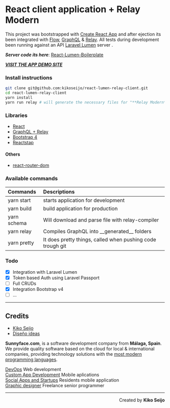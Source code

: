 # React client application + Relay Modern

This project was bootstrapped with [Create React App](https://github.com/facebookincubator/create-react-app) and after ejection its been integrated with [Flow](https://flow.org), [GraphQL](http://graphql.org) & [Relay](https://facebook.github.io/relay/).
All tests during development been running against an API [Laravel Lumen](https://lumen.laravel.com) server .

**_Server code its here_**: [React-Lumen-Boilerplate](https://github.com/kikoseijo/react-lumen-boilerplate)

[**_VISIT THE APP DEMO SITE_**](https://kikoseijo.github.io/react-lumen-relay-client/)

### Install instructions

```sh
git clone git@github.com:kikoseijo/react-lumen-relay-client.git
cd react-lumen-relay-client
yarn install
yarn run relay # will generate the necessary files for "**Relay Modern**" to work.
```

### Libraries

* [React](https://reactjs.org)
* [GraphQL + Relay](https://facebook.github.io/relay/)
* [Bootstrap 4](https://getbootstrap.com)
* [Reactstap](https://reactstrap.github.io)

#### Others

* [react-router-dom](https://github.com/ReactTraining/react-router/tree/master/packages/react-router-dom)

### Available commands

| Commands    | Descriptions                                               |
| :---------- | :--------------------------------------------------------- |
| yarn start  | starts application for development                         |
| yarn build  | build application for production                           |
| yarn schema | Will download and parse file with relay-compiler           |
| yarn relay  | Compiles GraphQL into \_\_generated\_\_ folders            |
| yarn pretty | It does pretty things, called when pushing code trough git |

### Todo

* [x] Integration with Laravel Lumen
* [x] Token based Auth using Laravel Passport
* [ ] Full CRUDs
* [x] Integration Bootstrap v4
* [ ] ...

---

## Credits

* [Kiko Seijo](http://kikoseijo.com 'Laravel, React, Vue, Mobile freelancer in Málaga')
* [Diseño ideas](http://disenoideas.com 'Real estate website designer in Marbella')

**Sunnyface.com**, is a software development company from **Málaga, Spain**. We provide quality software based on the cloud for local & international companies, providing technology solutions with the [most modern programming languages](https://sunnyface.com/tecnologia/ 'Programador experto react y vue en Málaga').

[DevOps](https://sunnyface.com 'Programador ios málaga Marbella') Web development  
[Custom App Development](https://gestorapp.com 'Gestor de aplicaciones moviles en málaga, mijas, marbella') Mobile aplications  
[Social Apps and Startups](https://sosvecinos.com 'Plataforma móvil para la gestion de comunidades') Residents mobile application  
[Graphic designer](https://kikoseijo.com 'Programador freelance movil y Laravel') Freelance senior programmer

---

<div dir=rtl markdown=1>Created by <b>Kiko Seijo</b></div>
